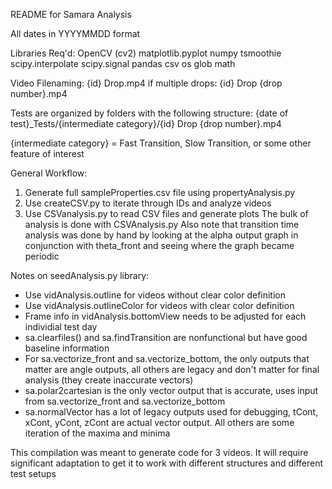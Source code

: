 README for Samara Analysis

All dates in YYYYMMDD format

Libraries Req'd:
    OpenCV (cv2)
    matplotlib.pyplot
    numpy
    tsmoothie
    scipy.interpolate
    scipy.signal
    pandas
    csv
    os
    glob
    math


Video Filenaming:
    {id} Drop.mp4
if multiple drops:
    {id} Drop {drop number}.mp4

Tests are organized by folders with the following structure:
    {date of test}_Tests/{intermediate category}/{id} Drop {drop number}.mp4

{intermediate category} = Fast Transition, Slow Transition, or some other feature of interest

General Workflow:
1. Generate full sampleProperties.csv file using propertyAnalysis.py
2. Use createCSV.py to iterate through IDs and analyze videos
3. Use CSVanalysis.py to read CSV files and generate plots
    The bulk of analysis is done with CSVAnalysis.py
    Also note that transition time analysis was done by hand by looking at the alpha output graph in conjunction with theta_front and seeing where the graph became periodic

Notes on seedAnalysis.py library:
- Use vidAnalysis.outline for videos without clear color definition
- Use vidAnalysis.outlineColor for videos with clear color definition
- Frame info in vidAnalysis.bottomView needs to be adjusted for each individial test day
- sa.clearfiles() and sa.findTransition are nonfunctional but have good baseline information
- For sa.vectorize_front and sa.vectorize_bottom, the only outputs that matter are angle outputs, all others  are legacy and don't matter for final analysis (they create inaccurate vectors)
- sa.polar2cartesian is the only vector output that is accurate, uses input from sa.vectorize_front and sa.vectorize_bottom
- sa.normalVector has a lot of legacy outputs used for debugging, tCont, xCont, yCont, zCont are actual vector output. All others are some iteration of the maxima and minima

This compilation was meant to generate code for 3 videos. It will require significant adaptation to get it to work with different structures and different test setups
